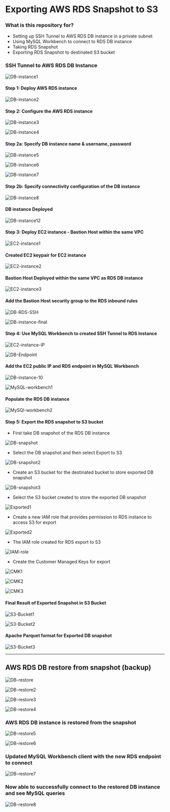 # Exporting AWS RDS Snapshot to S3 #


### What is this repository for? ###

* Setting up SSH Tunnel to AWS RDS DB instance
in a private subnet
* Using MySQL Workbench to connect to RDS DB instance
* Taking RDS Snapshot
* Exporting RDS Snapshot to destinated S3 bucket

### SSH Tunnel to AWS RDS DB Instance ###

![DB-instance1](img/DB_instance_Creation3.png)

#### Step 1: Deploy AWS RDS instance ####

![DB-instance2](/img/DB_instance_Creation.png)

#### Step 2: Configure the AWS RDS instance ####

![DB-instance3](/img/DB_instance_Creation2.png)

![DB-instance4](/img/DB_instance_Creation4.png)

#### Step 2a: Specify DB instance name & username, password ####

![DB-instance5](/img/DB_instance_Creation5.png)

![DB-instance6](/img/DB_instance_Creation6.png)

![DB-instance7](/img/DB_instance_Creation7.png)

#### Step 2b: Specify connectivity configuration of the DB instance ####

![DB-instance8](/img/DB_instance_Creation8.png)

#### DB instance Deployed ####

![DB-instance12](/img/DB_instance_Creation12.png)


#### Step 3: Deploy EC2 instance - Bastion Host within the same VPC ####

![EC2-instance1](/img/EC2-instance1.png)

#### Created EC2 keypair for EC2 instance ####

![EC2-instance2](/img/EC2-instance2.png)

#### Bastion Host Deployed within the same VPC as RDS DB instance ####

![EC2-instance3](/img/EC2-instance3.png)

#### Add the Bastion Host security group to the RDS inbound rules ####

![DB-RDS-SSH](/img/SSH-Tunnel.png)

![DB-instance-final](/img/DB_instance_Creation11.png)

#### Step 4: Use MySQL Workbench to created SSH Tunnel to RDS Instance ####


![EC2-instance-IP](/img/EC2-instance4.png)

![DB-Endpoint](/img/DB_instance_Creation9.png)

#### Add the EC2 public IP and RDS endpoint in MySQL Workbench ####

![DB-instance-10](/img/DB_instance_Creation10.png)

![MySQL-workbench1](/img/MySQLWorkbench2.png)

#### Populate the RDS DB instance ####

![MySQl-workbench2](/img/MySQLWorkbench3.png)

#### Step 5: Export the RDS snapshot to S3 bucket ####

* First take DB snapshot of the RDS DB instance

![DB-snapshot](/img/DB_instance_snapshot1.png)

* Select the DB snapshot and then select Export to S3

![DB-snapshot2](/img/DB_instance_snapshot2.png)

* Create an S3 bucket for the destinated bucket to store exported DB snapshot

![DB-snapshot3](/img/DB_instance_snapshot3.png)

* Select the S3 bucket created to store the exported DB snapshot

![Exported1](/img/Exports1.png)

* Create a new IAM role that provides permission to RDS instance to access S3 for export

![Exported2](/img/Exports2.png)

* The IAM role created for RDS export to S3

![IAM-role](/img/IAM_role_exports.png)

* Create the Customer Managed Keys for export

![CMK1](/img/KMS_Customer_Managed1.png)

![CMK2](/img/KMS_Customer_Managed2.png)

![CMK3](/img/KMS_Customer_Managed3.png)


#### Final Result of Exported Snapshot in S3 Bucket ####

![S3-Bucket1](/img/S3-bucket1.png)

![S3-Bucket2](/img/S3-bucket2.png)

#### Apache Parquet format for Exported DB snapshot ####

![S3-Bucket3](/img/S3-bucket3.png)

---------------------------------------------------------

## AWS RDS DB restore from snapshot (backup) ##

![DB-restore](/img/DB-restore1.png)

![DB-restore2](/img/DB-restore2.png)

![DB-restore3](/img/DB-restore3.png)

![DB-restore4](/img/DB-restore4.png)

### AWS RDS DB instance is restored from the snapshot ###

![DB-restore5](/img/DB-restore5.png)

![DB-restore6](/img/DB-restore6.png)

### Updated MySQL Workbench client with the new RDS endpoint to connect ###

![DB-restore7](/img/DB-restore7.png)

### Now able to successfully connect to the restored DB instance and see MySQL queries ###

![DB-restore8](/img/DB-restore8.png)
